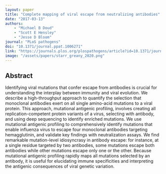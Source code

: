```yaml
---
layout: paper
title: "Complete mapping of viral escape from neutralizing antibodies"
date: "2017-03-13"
authors: 
    - "Michael B Doud"
    - "Scott E Hensley"
    - "Jesse D Bloom"
journal: "PLoS pathogens"
doi: "10.1371/journal.ppat.1006271"
link: "https://journals.plos.org/plospathogens/article?id=10.1371/journal.ppat.1006271"
image: "/assets/papers/starr_greany_2020.png"
---
```


## Abstract

Identifying viral mutations that confer escape from antibodies is crucial for understanding the interplay between immunity and viral evolution. We describe a high-throughput approach to quantify the selection that monoclonal antibodies exert on all single amino-acid mutations to a viral protein. This approach, mutational antigenic profiling, involves creating all replication-competent protein variants of a virus, selecting with antibody, and using deep sequencing to identify enriched mutations. We use mutational antigenic profiling to comprehensively identify mutations that enable influenza virus to escape four monoclonal antibodies targeting hemagglutinin, and validate key findings with neutralization assays. We find remarkable mutation-level idiosyncrasy in antibody escape: for instance, at a single residue targeted by two antibodies, some mutations escape both antibodies while other mutations escape only one or the other. Because mutational antigenic profiling rapidly maps all mutations selected by an antibody, it is useful for elucidating immune specificities and interpreting the antigenic consequences of viral genetic variation.
